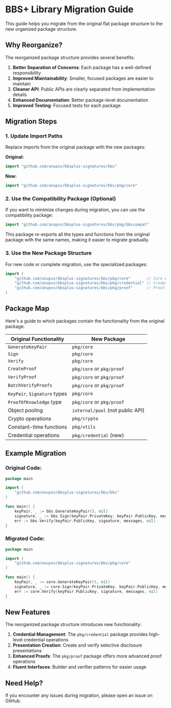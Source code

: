 # BBS+ Library Migration Guide

This guide helps you migrate from the original flat package structure to the new organized package structure.

## Why Reorganize?

The reorganized package structure provides several benefits:

1. **Better Separation of Concerns**: Each package has a well-defined responsibility
2. **Improved Maintainability**: Smaller, focused packages are easier to maintain
3. **Cleaner API**: Public APIs are clearly separated from implementation details
4. **Enhanced Documentation**: Better package-level documentation
5. **Improved Testing**: Focused tests for each package

## Migration Steps

### 1. Update Import Paths

Replace imports from the original package with the new packages:

**Original:**
```go
import "github.com/anupsv/bbsplus-signatures/bbs"
```

**New:**
```go
import "github.com/anupsv/bbsplus-signatures/bbs/pkg/core"
```

### 2. Use the Compatibility Package (Optional)

If you want to minimize changes during migration, you can use the compatibility package:

```go
import "github.com/anupsv/bbsplus-signatures/bbs/pkg/bbscompat"
```

This package re-exports all the types and functions from the original package with the same names, making it easier to migrate gradually.

### 3. Use the New Package Structure

For new code or complete migration, use the specialized packages:

```go
import (
    "github.com/anupsv/bbsplus-signatures/bbs/pkg/core"       // Core BBS+ functionality
    "github.com/anupsv/bbsplus-signatures/bbs/pkg/credential" // Credential management
    "github.com/anupsv/bbsplus-signatures/bbs/pkg/proof"      // Proof operations
)
```

## Package Map

Here's a guide to which packages contain the functionality from the original package:

| Original Functionality        | New Package                        |
|------------------------------|-----------------------------------|
| `GenerateKeyPair`            | `pkg/core`                         |
| `Sign`                       | `pkg/core`                         |
| `Verify`                     | `pkg/core`                         |
| `CreateProof`                | `pkg/core` or `pkg/proof`          |
| `VerifyProof`                | `pkg/core` or `pkg/proof`          |
| `BatchVerifyProofs`          | `pkg/core` or `pkg/proof`          |
| `KeyPair`, `Signature` types | `pkg/core`                         |
| `ProofOfKnowledge` type      | `pkg/core` or `pkg/proof`          |
| Object pooling               | `internal/pool` (not public API)    |
| Crypto operations            | `pkg/crypto`                       |
| Constant-time functions      | `pkg/utils`                        |
| Credential operations        | `pkg/credential` (new)             |

## Example Migration

### Original Code:

```go
package main

import (
    "github.com/anupsv/bbsplus-signatures/bbs/bbs"
)

func main() {
    keyPair, _ := bbs.GenerateKeyPair(5, nil)
    signature, _ := bbs.Sign(keyPair.PrivateKey, keyPair.PublicKey, messages, nil)
    err := bbs.Verify(keyPair.PublicKey, signature, messages, nil)
}
```

### Migrated Code:

```go
package main

import (
    "github.com/anupsv/bbsplus-signatures/bbs/pkg/core"
)

func main() {
    keyPair, _ := core.GenerateKeyPair(5, nil)
    signature, _ := core.Sign(keyPair.PrivateKey, keyPair.PublicKey, messages, nil)
    err := core.Verify(keyPair.PublicKey, signature, messages, nil)
}
```

## New Features

The reorganized package structure introduces new functionality:

1. **Credential Management**: The `pkg/credential` package provides high-level credential operations
2. **Presentation Creation**: Create and verify selective disclosure presentations
3. **Enhanced Proofs**: The `pkg/proof` package offers more advanced proof operations
4. **Fluent Interfaces**: Builder and verifier patterns for easier usage

## Need Help?

If you encounter any issues during migration, please open an issue on GitHub.